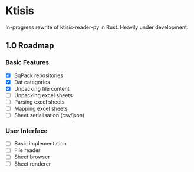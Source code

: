 # Ktisis
In-progress rewrite of ktisis-reader-py in Rust. Heavily under development.

## 1.0 Roadmap

### Basic Features
- [x] SqPack repositories
- [x] Dat categories
- [x] Unpacking file content
- [ ] Unpacking excel sheets
- [ ] Parsing excel sheets
- [ ] Mapping excel sheets
- [ ] Sheet serialisation (csv/json)

### User Interface
- [ ] Basic implementation
- [ ] File reader
- [ ] Sheet browser
- [ ] Sheet renderer
